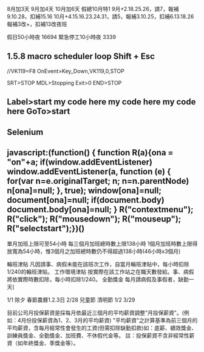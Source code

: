8月加3天
9月加4天
10月加6天
假總10月特1
9月+2.18.25.26，請7，報補9.10.28，扣補15.16
10月+4.15.16.23.24.31，請5，報補3.10.25，扣補6.13.18.26
報補3改+，扣補13改夜班

假日50小時夜 16694
緊急停工10小時夜 3339



1.5.8
macro scheduler loop
Shift + Esc
------------
//VK119=F8
OnEvent>Key_Down,VK119,0,STOP

SRT>STOP
  MDL>Stopping
  Exit>0
END>STOP


Label>start
  my code here
  my code here
  my code here
GoTo>start
-----------
Selenium
---------
javascript:(function() { function R(a){ona = "on"+a; if(window.addEventListener) window.addEventListener(a, function (e) { for(var n=e.originalTarget; n; n=n.parentNode) n[ona]=null; }, true); window[ona]=null; document[ona]=null; if(document.body) document.body[ona]=null; } R("contextmenu"); R("click"); R("mousedown"); R("mouseup"); R("selectstart");})()
----------
單月加班上限可至54小時
每三個月加班總時數上限138小時
1個月加班時數上限得放寬為54小時，惟3個月之加班總時數仍不得超過138小時(46小時x3個月)


輪班津貼
凡因請事、病假未能在該班次工作，自當月輪班津貼中，每小時扣除1/240的輪班津貼。
工作環境津貼
按實際在該工作站之在職天數發給。事、病假將依實際時數扣除，每小時扣除1/240。
全勤獎金
每月請病假及事假者，缺勤一天(

1/1
除夕
春節農曆1.2.3日
2/28
兒童節
清明節
1/2
3/29

目前公司月投保薪資是採每月依最近三個月的平均薪資調整"月投保薪資"。(例如：4月份投保薪資為1、2、3月的平均薪資)
"平均薪資"之計算基準為前三個月的平均薪資，含每月經常性會發生的工資(但需扣除缺勤扣款)如：底薪、績效獎金、訓練員獎金、全勤獎金、加班費、不休假代金等。
註：投保薪資不含非經常性薪資（如年終獎金、季獎金等）。



